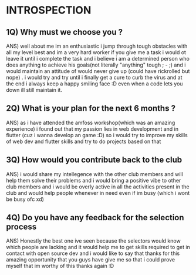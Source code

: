 # INTROSPECTION

## 1Q) Why must we choose you ?

ANS) well about me im an enthusiastic i jump through tough obstacles with all my level best and im a very hard worker if you give me a task i would ot leave it until i complete the task and i believe i am a determined person who does anything to achieve his goals(not literally "anything" tough ; - ;) and i would maintain an attitude of 
 would never give up (could have rickrolled but nope) . i would try and try until i finally get a cure to curb the virus and at the end i always keep a happy smiling face :D even when a code lets you down ill still maintain it.
## 2Q) What is your plan for the next 6 months ?
ANS) as i have attended the amfoss workshop(which was an amazing experience) i found out that my passion lies in web development and in flutter (cuz i wanna develop an game :D) so i would try to improve my skills of web dev and flutter skills and try to do projects based on that 

## 3Q) How would you contribute back to the club

ANS) i would share my intellegence with the other club members and will help them solve   their   problems and i would bring a positive vibe to other club members and i would be overly active in all the activities present in the club and would help people whenever in need even if im busy (which i wont be busy ofc xd)

## 4Q) Do you have any feedback for the selection process

ANS) Honestly the best one ive seen because the selectors would know which people are lacking and it would help me to get skills required to get in contact with open source dev 
and i would like to say that 
thanks for this amazing opportunity that you guys have give me so that i could prove myself that im worthy of this 
thanks again :D

 
 
